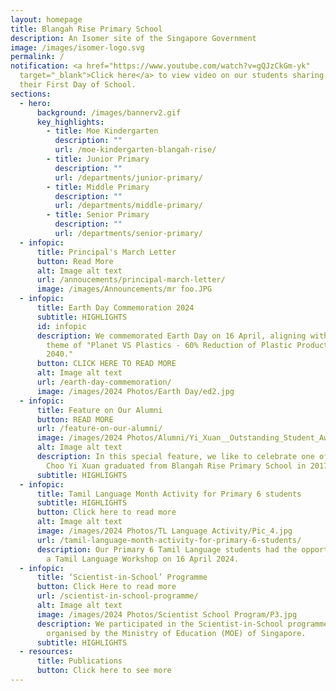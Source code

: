 ```yaml
---
layout: homepage
title: Blangah Rise Primary School
description: An Isomer site of the Singapore Government
image: /images/isomer-logo.svg
permalink: /
notification: <a href="https://www.youtube.com/watch?v=gQJzCkGm-yk"
  target="_blank">Click here</a> to view video on our students sharing about
  their First Day of School.
sections:
  - hero:
      background: /images/bannerv2.gif
      key_highlights:
        - title: Moe Kindergarten
          description: ""
          url: /moe-kindergarten-blangah-rise/
        - title: Junior Primary
          description: ""
          url: /departments/junior-primary/
        - title: Middle Primary
          description: ""
          url: /departments/middle-primary/
        - title: Senior Primary
          description: ""
          url: /departments/senior-primary/
  - infopic:
      title: Principal's March Letter
      button: Read More
      alt: Image alt text
      url: /annoucements/principal-march-letter/
      image: /images/Announcements/mr foo.JPG
  - infopic:
      title: Earth Day Commemoration 2024
      subtitle: HIGHLIGHTS
      id: infopic
      description: We commemorated Earth Day on 16 April, aligning with the global
        theme of "Planet VS Plastics - 60% Reduction of Plastic Production by
        2040."
      button: CLICK HERE TO READ MORE
      alt: Image alt text
      url: /earth-day-commemoration/
      image: /images/2024 Photos/Earth Day/ed2.jpg
  - infopic:
      title: Feature on Our Alumni
      button: READ MORE
      url: /feature-on-our-alumni/
      image: /images/2024 Photos/Alumni/Yi_Xuan__Outstanding_Student_Award_.jpg
      alt: Image alt text
      description: In this special feature, we like to celebrate one of our alumni.
        Choo Yi Xuan graduated from Blangah Rise Primary School in 2017
      subtitle: HIGHLIGHTS
  - infopic:
      title: Tamil Language Month Activity for Primary 6 students
      subtitle: HIGHLIGHTS
      button: Click here to read more
      alt: Image alt text
      image: /images/2024 Photos/TL Language Activity/Pic_4.jpg
      url: /tamil-language-month-activity-for-primary-6-students/
      description: Our Primary 6 Tamil Language students had the opportunity to attend
        a Tamil Language Workshop on 16 April 2024.
  - infopic:
      title: ‘Scientist-in-School’ Programme
      button: Click Here to read more
      url: /scientist-in-school-programme/
      alt: Image alt text
      image: /images/2024 Photos/Scientist School Program/P3.jpg
      description: We participated in the Scientist-in-School programme, an initiative
        organised by the Ministry of Education (MOE) of Singapore.
      subtitle: HIGHLIGHTS
  - resources:
      title: Publications
      button: Click here to see more
---
```

